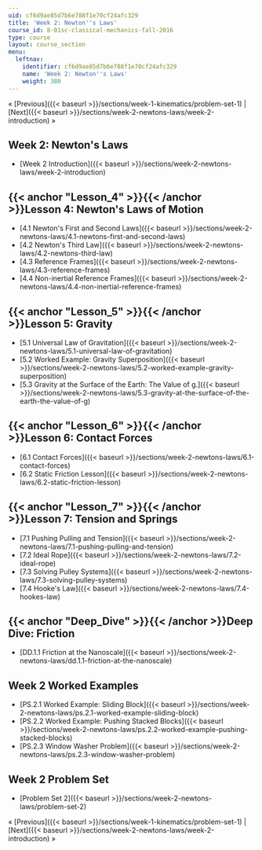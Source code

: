 ```yaml
---
uid: cf6d9ae85d7b6e788f1e70cf24afc329
title: 'Week 2: Newton''s Laws'
course_id: 8-01sc-classical-mechanics-fall-2016
type: course
layout: course_section
menu:
  leftnav:
    identifier: cf6d9ae85d7b6e788f1e70cf24afc329
    name: 'Week 2: Newton''s Laws'
    weight: 380
---
```


« [Previous]({{< baseurl >}}/sections/week-1-kinematics/problem-set-1) | [Next]({{< baseurl >}}/sections/week-2-newtons-laws/week-2-introduction) »

Week 2: Newton's Laws
---------------------

*   [Week 2 Introduction]({{< baseurl >}}/sections/week-2-newtons-laws/week-2-introduction)

{{< anchor "Lesson_4" >}}{{< /anchor >}}Lesson 4: Newton's Laws of Motion
-------------------------------------------------------------------------

*   [4.1 Newton's First and Second Laws]({{< baseurl >}}/sections/week-2-newtons-laws/4.1-newtons-first-and-second-laws)
*   [4.2 Newton's Third Law]({{< baseurl >}}/sections/week-2-newtons-laws/4.2-newtons-third-law)
*   [4.3 Reference Frames]({{< baseurl >}}/sections/week-2-newtons-laws/4.3-reference-frames)
*   [4.4 Non-inertial Reference Frames]({{< baseurl >}}/sections/week-2-newtons-laws/4.4-non-inertial-reference-frames)

{{< anchor "Lesson_5" >}}{{< /anchor >}}Lesson 5: Gravity
---------------------------------------------------------

*   [5.1 Universal Law of Gravitation]({{< baseurl >}}/sections/week-2-newtons-laws/5.1-universal-law-of-gravitation)
*   [5.2 Worked Example: Gravity Superposition]({{< baseurl >}}/sections/week-2-newtons-laws/5.2-worked-example-gravity-superposition)
*   [5.3 Gravity at the Surface of the Earth: The Value of g.]({{< baseurl >}}/sections/week-2-newtons-laws/5.3-gravity-at-the-surface-of-the-earth-the-value-of-g)

{{< anchor "Lesson_6" >}}{{< /anchor >}}Lesson 6: Contact Forces
----------------------------------------------------------------

*   [6.1 Contact Forces]({{< baseurl >}}/sections/week-2-newtons-laws/6.1-contact-forces)
*   [6.2 Static Friction Lesson]({{< baseurl >}}/sections/week-2-newtons-laws/6.2-static-friction-lesson)

{{< anchor "Lesson_7" >}}{{< /anchor >}}Lesson 7: Tension and Springs
---------------------------------------------------------------------

*   [7.1 Pushing Pulling and Tension]({{< baseurl >}}/sections/week-2-newtons-laws/7.1-pushing-pulling-and-tension)
*   [7.2 Ideal Rope]({{< baseurl >}}/sections/week-2-newtons-laws/7.2-ideal-rope)
*   [7.3 Solving Pulley Systems]({{< baseurl >}}/sections/week-2-newtons-laws/7.3-solving-pulley-systems)
*   [7.4 Hooke's Law]({{< baseurl >}}/sections/week-2-newtons-laws/7.4-hookes-law)

{{< anchor "Deep_Dive" >}}{{< /anchor >}}Deep Dive: Friction
------------------------------------------------------------

*   [DD.1.1 Friction at the Nanoscale]({{< baseurl >}}/sections/week-2-newtons-laws/dd.1.1-friction-at-the-nanoscale)

Week 2 Worked Examples
----------------------

*   [PS.2.1 Worked Example: Sliding Block]({{< baseurl >}}/sections/week-2-newtons-laws/ps.2.1-worked-example-sliding-block)
*   [PS.2.2 Worked Example: Pushing Stacked Blocks]({{< baseurl >}}/sections/week-2-newtons-laws/ps.2.2-worked-example-pushing-stacked-blocks)
*   [PS.2.3 Window Washer Problem]({{< baseurl >}}/sections/week-2-newtons-laws/ps.2.3-window-washer-problem)

Week 2 Problem Set
------------------

*   [Problem Set 2]({{< baseurl >}}/sections/week-2-newtons-laws/problem-set-2)

« [Previous]({{< baseurl >}}/sections/week-1-kinematics/problem-set-1) | [Next]({{< baseurl >}}/sections/week-2-newtons-laws/week-2-introduction) »